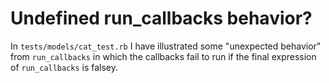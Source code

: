 # Undefined run_callbacks behavior?

In `tests/models/cat_test.rb` I have illustrated some "unexpected behavior" from `run_callbacks` in which the callbacks fail to run if the final expression of `run_callbacks` is falsey. 